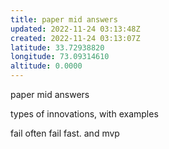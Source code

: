 ```yaml
---
title: paper mid answers
updated: 2022-11-24 03:13:48Z
created: 2022-11-24 03:13:07Z
latitude: 33.72938820
longitude: 73.09314610
altitude: 0.0000
---
```


paper mid answers

types of innovations, with examples

fail often fail fast. and mvp

